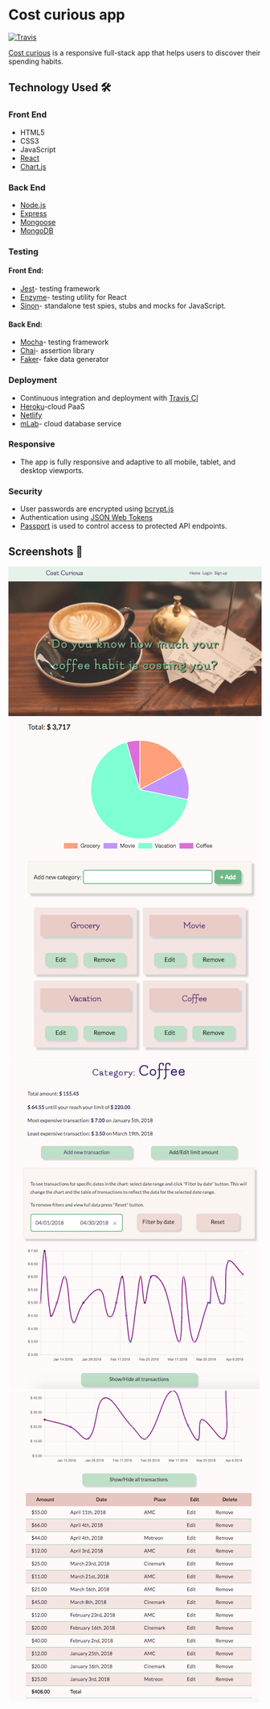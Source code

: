 <h1> Cost curious app </h1> 

[![Travis](https://travis-ci.org/NG-SF/cost-curious-api.svg?branch=master)](https://travis-ci.org/NG-SF/cost-curious-api)

<p><a href="https://cost-curious.netlify.com/" target="_blank" rel="noopener">Cost curious</a> is a responsive full-stack app that helps users to discover their spending habits.</p>

## Technology Used  🛠
<h3>Front End</h3>
<ul>
  <li>HTML5</li>
  <li>CSS3</li>
  <li>JavaScript</li>
  <li><a href="https://reactjs.org/" target="_blank" rel="noopener">React</a></li>
  <li><a href="http://www.chartjs.org/docs/latest/" target="_blank" rel="noopener">Chart.js</a></li>
</ul>
<h3>Back End</h3>
<ul>
  <li><a href="https://nodejs.org/en/" target="_blank" rel="noopener"> Node.js</a></li>
  <li><a href="https://expressjs.com/" target="_blank" rel="noopener">Express</a></li>
  <li><a href="http://mongoosejs.com/" target="_blank" rel="noopener">Mongoose</a></li>
  <li><a href="https://www.mongodb.com/" target="_blank" rel="noopener">MongoDB</a></li>
</ul>

<h3>Testing</h3>
<h4>Front End:</h4>
<ul>
  <li><a href="https://facebook.github.io/jest/" target="_blank" rel="noopener">Jest</a>- testing framework</li>
  <li><a href="http://airbnb.io/enzyme/" target="_blank" rel="noopener">Enzyme</a>- testing utility for React</li>
  <li><a href="http://sinonjs.org/" target="_blank" rel="noopener">Sinon</a>- standalone test spies, stubs and mocks for JavaScript.</li>
</ul>

<h4>Back End:</h4>
<ul>
  <li><a href="https://mochajs.org/" target="_blank" rel="noopener">Mocha</a>- testing framework</li>
  <li><a href="http://chaijs.com/" target="_blank" rel="noopener">Chai</a>- assertion library</li>
  <li><a href="https://github.com/Marak/Faker.js" target="_blank" rel="noopener">Faker</a>- fake data generator</li>
</ul>

<h3>Deployment</h3>
<ul>
  <li>Continuous integration and deployment with <a href="https://travis-ci.org/" target="_blank" rel="noopener">Travis CI</a></li>
  <li><a href="https://www.heroku.com/" target="_blank" rel="noopener">Heroku</a>-cloud PaaS </li>
  <li><a href="https://www.netlify.com/" target="_blank" rel="noopener">Netlify</a></li>
  <li><a href="https://mlab.com/" target="_blank" rel="noopener">mLab</a>- cloud database service</li>
</ul>

<h3>Responsive</h3>
<ul>
  <li>The app is fully responsive and adaptive to all mobile, tablet, and desktop viewports.</li>
</ul>

<h3>Security</h3>
<ul>
  <li>User passwords are encrypted using <a href="https://github.com/dcodeIO/bcrypt.js" target="_blank" rel="noopener">bcrypt.js</a></li>
  <li>Authentication using <a href="https://jwt.io/" target="_blank" rel="noopener">JSON Web Tokens</a></li>
  <li><a href="http://www.passportjs.org/" target="_blank" rel="noopener">Passport</a> is used to control access to protected API endpoints.</li>
</ul>


## Screenshots 📸

![screenshot of homepage](/screenshots/Home.png) 
![screenshot of dashboard](/screenshots/Dashboard.png)
![screenshot of single item in category summary](/screenshots/ItemPage1.png)
![screenshot of single item in category summary](/screenshots/ItemPage2.png)